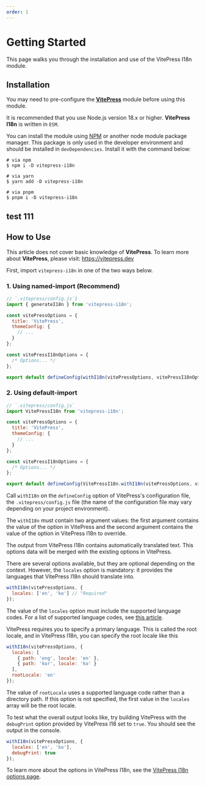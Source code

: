 ```yaml
---
order: 1
---
```


# Getting Started

This page walks you through the installation and use of the VitePress I18n module.

## Installation

You may need to pre-configure the **[VitePress](https://vitepress.dev)** module before using this module.

It is recommended that you use Node.js version 18.x or higher. **VitePress I18n** is written in `ESM`.

You can install the module using [NPM](https://www.npmjs.com/package/vitepress-i18n) or another node module package manager. This package is only used in the developer environment and should be installed in `devDependencies`. Install it with the command below:

```shell
# via npm
$ npm i -D vitepress-i18n

# via yarn
$ yarn add -D vitepress-i18n

# via pnpm
$ pnpm i -D vitepress-i18n
```

## test 111

## How to Use

This article does not cover basic knowledge of **VitePress**. To learn more about **VitePress**, please visit: https://vitepress.dev

First, import `vitepress-i18n` in one of the two ways below.

### 1. Using named-import (Recommend)

```javascript
// `.vitepress/config.js`1
import { generateI18n } from 'vitepress-i18n';

const vitePressOptions = {
  title: 'VitePress',
  themeConfig: {
    // ...
  }
};

const vitePressI18nOptions = {
  /* Options... */
};

export default defineConfig(withI18n(vitePressOptions, vitePressI18nOptions));
```

### 2. Using default-import

```javascript
// `.vitepress/config.js`
import VitePressI18n from 'vitepress-i18n';

const vitePressOptions = {
  title: 'VitePress',
  themeConfig: {
    // ...
  }
};

const vitePressI18nOptions = {
  /* Options... */
};

export default defineConfig(VitePressI18n.withI18n(vitePressOptions, vitePressI18nOptions));
```

Call `withI18n` on the `defineConfig` option of VitePress's configuration file, the `.vitepress/config.js` file (the name of the configuration file may vary depending on your project environment).

The `withI18n` must contain two argument values: the first argument contains the value of the option in VitePress and the second argument contains the value of the option in VitePress I18n to override.

The output from VitePress I18n contains automatically translated text. This options data will be merged with the existing options in VitePress.

There are several options available, but they are optional depending on the context. However, the `locales` option is mandatory: it provides the languages that VitePress I18n should translate into.

```javascript
withI18n(vitePressOptions, {
  locales: ['en', 'ko'] // "Required"
});
```

The value of the `locales` option must include the supported language codes. For a list of supported language codes, see [this article](/guide/supported-languages).

VitePress requires you to specify a primary language. This is called the root locale, and in VitePress I18n, you can specify the root locale like this

```javascript
withI18n(vitePressOptions, {
  locales: [
    { path: 'eng', locale: 'en' },
    { path: 'kor', locale: 'ko' }
  ],
  rootLocale: 'en'
});
```

The value of `rootLocale` uses a supported language code rather than a directory path. If this option is not specified, the first value in the `locales` array will be the root locale.

To test what the overall output looks like, try building VitePress with the `debugPrint` option provided by VitePress I18 set to `true`. You should see the output in the console.

```javascript
withI18n(vitePressOptions, {
  locales: ['en', 'ko'],
  debugPrint: true
});
```

To learn more about the options in VitePress I18n, see the [VitePress I18n options page](/guide/options).
